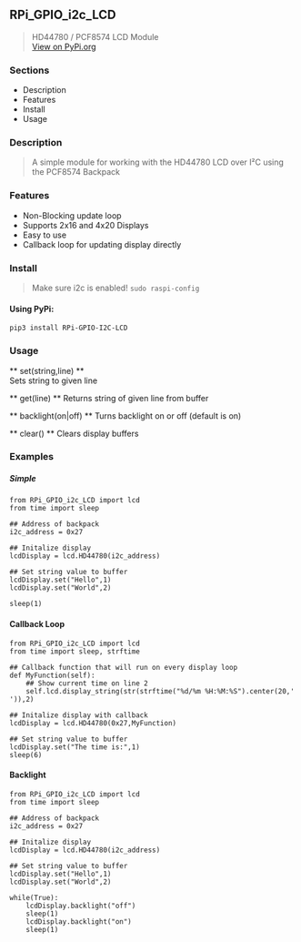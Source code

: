 ## RPi_GPIO_i2c_LCD
> HD44780 / PCF8574 LCD Module </br>
> [View on PyPi.org](https://pypi.org/project/RPi-GPIO-i2c-LCD/) 


### Sections
* Description
* Features
* Install
* Usage


### Description
>A simple module for working with the HD44780 LCD over I²C using the PCF8574 Backpack

### Features
* Non-Blocking update loop
* Supports 2x16 and 4x20 Displays
* Easy to use
* Callback loop for updating display directly


### Install
> Make sure i2c is enabled! ``` sudo raspi-config ```
#### Using PyPi: 
```
pip3 install RPi-GPIO-I2C-LCD
```

### Usage
** set(string,line) **  
Sets string to given line

** get(line) **
Returns string of given line from buffer

** backlight(on|off) ** 
Turns backlight on or off (default is on)

** clear() **
Clears display buffers
  
### Examples

##### Simple

```
from RPi_GPIO_i2c_LCD import lcd
from time import sleep

## Address of backpack
i2c_address = 0x27

## Initalize display
lcdDisplay = lcd.HD44780(i2c_address)

## Set string value to buffer
lcdDisplay.set("Hello",1)
lcdDisplay.set("World",2)

sleep(1)
```

#### Callback Loop
```
from RPi_GPIO_i2c_LCD import lcd
from time import sleep, strftime

## Callback function that will run on every display loop
def MyFunction(self):
    ## Show current time on line 2
    self.lcd.display_string(str(strftime("%d/%m %H:%M:%S").center(20,' ')),2)

## Initalize display with callback
lcdDisplay = lcd.HD44780(0x27,MyFunction)

## Set string value to buffer
lcdDisplay.set("The time is:",1)
sleep(6)
```

#### Backlight
```
from RPi_GPIO_i2c_LCD import lcd
from time import sleep

## Address of backpack
i2c_address = 0x27

## Initalize display
lcdDisplay = lcd.HD44780(i2c_address)

## Set string value to buffer
lcdDisplay.set("Hello",1)
lcdDisplay.set("World",2)

while(True):
    lcdDisplay.backlight("off")
    sleep(1)
    lcdDisplay.backlight("on")
    sleep(1)
```

